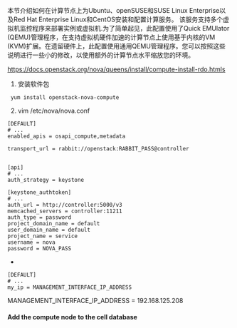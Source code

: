 本节介绍如何在计算节点上为Ubuntu、openSUSE和SUSE Linux Enterprise以及Red Hat Enterprise Linux和CentOS安装和配置计算服务。
该服务支持多个虚拟机监控程序来部署实例或虚拟机.为了简单起见，此配置使用了Quick EMUlator (QEMU)管理程序，在支持虚拟机硬件加速的计算节点上使用基于内核的VM (KVM)扩展。在遗留硬件上，此配置使用通用QEMU管理程序。您可以按照这些说明进行一些小的修改，以使用额外的计算节点水平缩放您的环境。


https://docs.openstack.org/nova/queens/install/compute-install-rdo.htmls

1. 安装软件包
```
 yum install openstack-nova-compute
```
2. vim /etc/nova/nova.conf

```
[DEFAULT]
# ...
enabled_apis = osapi_compute,metadata

transport_url = rabbit://openstack:RABBIT_PASS@controller


[api]
# ...
auth_strategy = keystone

[keystone_authtoken]
# ...
auth_url = http://controller:5000/v3
memcached_servers = controller:11211
auth_type = password
project_domain_name = default
user_domain_name = default
project_name = service
username = nova
password = NOVA_PASS

```
*
```
[DEFAULT]
# ...
my_ip = MANAGEMENT_INTERFACE_IP_ADDRESS

```
MANAGEMENT_INTERFACE_IP_ADDRESS  = 192.168.125.208

#### Add the compute node to the cell database
